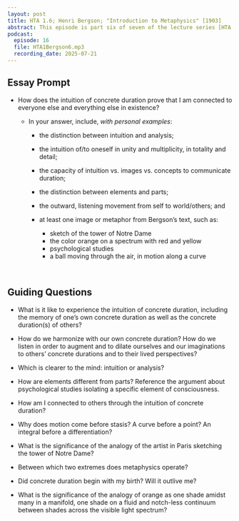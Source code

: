 ```yaml
---
layout: post
title: HTA 1.6; Henri Bergson; "Introduction to Metaphysics" [1903]
abstract: This episode is part six of seven of the lecture series [HTA 1] on Bergson's "Introduction to Metaphysics."
podcast:
  episode: 16
  file: HTA1Bergson6.mp3
  recording_date: 2025-07-21
---
```


## Essay Prompt

* How does the intuition of concrete duration prove that I am connected to
everyone else and everything else in existence?

  * In your answer, include, *with personal examples*:

    * the distinction between intuition and analysis;
    * the intuition of/to oneself in unity and multiplicity, in totality and detail;
    * the capacity of intuition vs. images vs. concepts to communicate duration;
    * the distinction between elements and parts;
    * the outward, listening movement from self to world/others; and
    * at least one image or metaphor from Bergson’s text, such as:

      * sketch of the tower of Notre Dame
      * the color orange on a spectrum with red and yellow
      * psychological studies
      * a ball moving through the air, in motion along a curve

<br>


## Guiding Questions

* What is it like to experience the intuition of concrete duration, including the memory of one’s own concrete duration as well as the concrete duration(s) of others?

* How do we harmonize with our own concrete duration? How do we listen in order to augment and to dilate ourselves and our imaginations to others’ concrete durations and to their lived perspectives?

* Which is clearer to the mind: intuition or analysis?

* How are elements different from parts? Reference the argument about psychological studies isolating a specific element of consciousness.

* How am I connected to others through the intuition of concrete duration?

* Why does motion come before stasis? A curve before a point? An integral before a differentiation?

* What is the significance of the analogy of the artist in Paris sketching the tower of Notre Dame?

* Between which two extremes does metaphysics operate?

* Did concrete duration begin with my birth? Will it outlive me?

* What is the significance of the analogy of orange as one shade amidst many in a manifold, one shade on a fluid and notch-less continuum between shades across the visible light spectrum?
